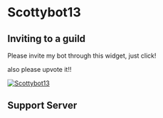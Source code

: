 # Scottybot13


## Inviting to a guild


Please invite my bot through this widget, just click! 

also please upvote it!!

<a href="https://discordbots.org/bot/518957742036221978" >
  <img src="https://discordbots.org/api/widget/518957742036221978.svg" alt="Scottybot13" />
</a>

## Support Server

<script src="https://discordapp.com/api/guilds/533779781326471179/widget.json"></script>

